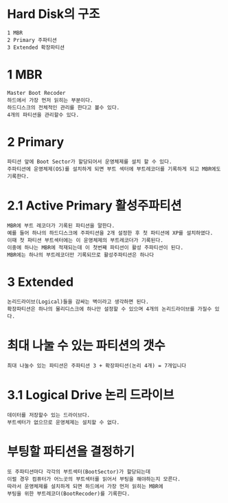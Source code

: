 # Hard Disk의 구조  
```
1 MBR
2 Primary 주파티션
3 Extended 확장파티션
```

# 1 MBR  
```
Master Boot Recoder
하드에서 가장 먼저 읽히는 부분이다.
하드디스크의 전체적인 관리를 한다고 볼수 있다.
4개의 파티션을 관리할수 있다.
```

# 2 Primary
```
파티션 앞에 Boot Sector가 할당되어서 운영체제를 설치 할 수 있다.
주파티션에 운영체제(OS)를 설치하게 되면 부트 섹터에 부트레코더를 기록하게 되고 MBR에도 기록한다.
```

# 2.1 Active Primary 활성주파티션  
```
MBR에 부트 레코더가 기록된 파티션을 말한다.
예를 들어 하나의 하드디스크에 주파티션을 2개 설정한 후 첫 파티션에 XP를 설치하였다.
이때 첫 파티션 부트섹터에는 이 운영체제의 부트레코더가 기록된다.
이중에 하나는 MBR에 적재되는데 이 첫번째 파티션이 활성 주파티션이 된다.
MBR에는 하나의 부트레코더만 기록되므로 활성주파티션은 하나다
```

# 3 Extended  
```
논리드라이브(Logical)들을 감싸는 벽이라고 생각하면 된다.
확장파티션은 하나의 물리디스크에 하나만 설정할 수 있으며 4개의 논리드라이브를 가질수 있다.
```

# 최대 나눌 수 있는 파티션의 갯수  
```
최대 나눌수 있는 파티션은 주파티션 3 + 확장파티션(논리 4개) = 7개입니다
```

# 3.1 Logical Drive 논리 드라이브 
```
데이터를 저장할수 있는 드라이브다.
부트섹터가 없으므로 운영체제는 설치할 수 없다.
```

# 부팅할 파티션을 결정하기  
```
또 주파티션마다 각각의 부트섹터(BootSector)가 할당되는데 
이럴 경우 컴퓨터가 어느곳의 부트섹터를 읽어서 부팅을 해야하는지 모른다.
따라서 운영체제를 설치하게 되면 하드에서 가장 먼저 읽히는 MBR에 
부팅을 위한 부트레코더(BootRecoder)를 기록한다.
```
